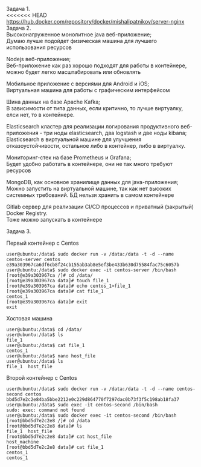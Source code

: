 Задача 1.</br>
<<<<<<< HEAD
https://hub.docker.com/repository/docker/mishalipatnikov/server-nginx </br>
Задача 2. </br>
Высоконагруженное монолитное java веб-приложение;</br>
Думаю лучше подойдет физическая машина для лучшего использования ресурсов</br>

Nodejs веб-приложение;</br>
Веб-приложение как раз хорошо подходят для работы в контейнере, можно будет легко масштабировать или обновлять</br>

Мобильное приложение c версиями для Android и iOS;</br>
Виртуальная машина для работы с графическим интерфейсом</br>

Шина данных на базе Apache Kafka;</br>
В зависимости от типа данных, если критично, то лучше виртуалку, елси нет, то в контейнере.

Elasticsearch кластер для реализации логирования продуктивного веб-приложения - три ноды elasticsearch, два logstash и две ноды kibana;</br>
Elasticsearch в виртуальной машине для улучшения отказоустойчивости, остальное либо в контейнер, либо в виртуалку.

Мониторинг-стек на базе Prometheus и Grafana;</br>
Будет удобно работать в контейнере, они не так много требуют ресурсов</br>

MongoDB, как основное хранилище данных для java-приложения;</br>
Можно запустить на виртуальной машине, так как нет высоких системных требований. БД нельзя хранить в самом контейнере</br>

Gitlab сервер для реализации CI/CD процессов и приватный (закрытый) Docker Registry.</br>
Тоже можно запускать в контейнере

Задача 3. </br>

Первый контейнер с Centos

    user@ubuntu:/data$ sudo docker run -v /data:/data -t -d --name  centos-server centos
    e39a303967ca6df6cb8f24cb155ab3ab8e5ef3be433b630d75584fac75c6057b
    user@ubuntu:/data$ sudo docker exec -it centos-server /bin/bash
    [root@e39a303967ca /]# cd /data/
    [root@e39a303967ca data]# touch file_1
    [root@e39a303967ca data]# echo centos_1>file_1
    [root@e39a303967ca data]# cat file_1
    centos_1
    [root@e39a303967ca data]# exit
    exit

Хостовая машина

    user@ubuntu:/data$ cd /data/
    user@ubuntu:/data$ ls
    file_1
    user@ubuntu:/data$ cat file_1
    centos_1
    user@ubuntu:/data$ nano host_file
    user@ubuntu:/data$ ls
    file_1  host_file

Второй контейнер с Centos


    user@ubuntu:/data$ sudo docker run -v /data:/data -t -d --name centos-second centos
    bbd5d7e2c2e84ba5bbe2212e0c229d864770f7297dac0b73f3f5c198ab18fa37
    user@ubuntu:/data$ sudo exec -it centos-second /bin/bash
    sudo: exec: command not found
    user@ubuntu:/data$ sudo docker exec -it centos-second /bin/bash
    [root@bbd5d7e2c2e8 /]# cd /data
    [root@bbd5d7e2c2e8 data]# ls
    file_1  host_file
    [root@bbd5d7e2c2e8 data]# cat host_file
    host_machine
    [root@bbd5d7e2c2e8 data]# cat file_1
    centos_1
    centos_1